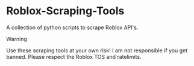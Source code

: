 # Roblox-Scraping-Tools
A collection of python scripts to scrape Roblox API's.

> [!warning]
> Use these scraping tools at your own risk! I am not responsible if you get banned. Please respect the Roblox TOS and ratelimits.
